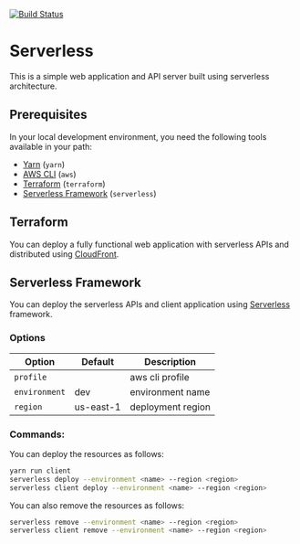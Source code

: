 [![Build Status][circleci-image]][circleci-url]

# Serverless
This is a simple web application and API server built using serverless architecture.

## Prerequisites
In your local development environment, you need the following tools available in your path:

  * [Yarn](https://yarnpkg.com) (`yarn`)
  * [AWS CLI](https://aws.amazon.com/cli) (`aws`)
  * [Terraform](https://www.terraform.io) (`terraform`)
  * [Serverless Framework](https://serverless.com) (`serverless`)

## Terraform
You can deploy a fully functional web application with serverless APIs and distributed using [CloudFront](https://aws.amazon.com/cloudfront).

## Serverless Framework
You can deploy the serverless APIs and client application using [Serverless](https://serverless.com) framework.

### Options

| Option        | Default   | Description       |
|---------------|-----------|-------------------|
| `profile`     |           | aws cli profile   |
| `environment` | dev       | environment name  |
| `region`      | us-east-1 | deployment region |

### Commands:
You can deploy the resources as follows:

```bash
yarn run client
serverless deploy --environment <name> --region <region>
serverless client deploy --environment <name> --region <region>
```

You can also remove the resources as follows:

```bash
serverless remove --environment <name> --region <region>
serverless client remove --environment <name> --region <region>
```


[circleci-url]: https://circleci.com/gh/moorara/serverless-demo/tree/master
[circleci-image]: https://circleci.com/gh/moorara/serverless-demo/tree/master.svg?style=shield
